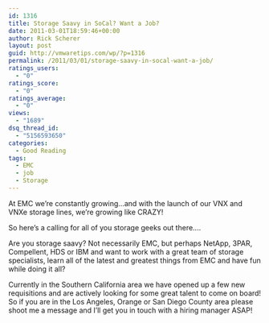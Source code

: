 ```yaml
---
id: 1316
title: Storage Saavy in SoCal? Want a Job?
date: 2011-03-01T18:59:46+00:00
author: Rick Scherer
layout: post
guid: http://vmwaretips.com/wp/?p=1316
permalink: /2011/03/01/storage-saavy-in-socal-want-a-job/
ratings_users:
  - "0"
ratings_score:
  - "0"
ratings_average:
  - "0"
views:
  - "1689"
dsq_thread_id:
  - "5156593650"
categories:
  - Good Reading
tags:
  - EMC
  - job
  - Storage
---
```

At EMC we&#8217;re constantly growing&#8230;and with the launch of our VNX and VNXe storage lines, we&#8217;re growing like CRAZY!

So here&#8217;s a calling for all of you storage geeks out there&#8230;.

Are you storage saavy? Not necessarily EMC, but perhaps NetApp, 3PAR, Compellent, HDS or IBM and want to work with a great team of storage specialists, learn all of the latest and greatest things from EMC and have fun while doing it all?

Currently in the Southern California area we have opened up a few new requisitions and are actively looking for some great talent to come on board! So if you are in the Los Angeles, Orange or San Diego County area please shoot me a message and I&#8217;ll get you in touch with a hiring manager ASAP!
